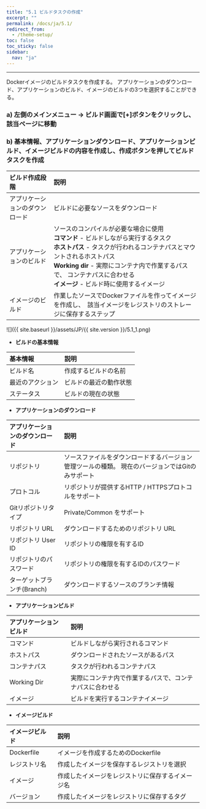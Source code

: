```yaml
---
title: "5.1 ビルドタスクの作成"
excerpt: ""
permalink: /docs/ja/5.1/
redirect_from:
  - /theme-setup/
toc: false
toc_sticky: false
sidebar:
  nav: "ja"
---
```


---
Dockerイメージのビルドタスクを作成する。 アプリケーションのダウンロード、アプリケーションのビルド、イメージのビルドの3つを選択することができる。

### a\) 左側のメインメニュー → ビルド画面で[+]ボタンをクリックし、該当ページに移動
### b\) 基本情報、アプリケーションダウンロード、アプリケーションビルド、イメージビルドの内容を作成し、作成ボタンを押してビルドタスクを作成

| **ビルド作成段階** | **説明** |
| :--- | :--- |
| アプリケーションのダウンロード | ビルドに必要なソースをダウンロード |
| アプリケーションのビルド | ソースのコンパイルが必要な場合に使用 <br/>**コマンド** - ビルドしながら実行するタスク <br/>**ホストパス** - タスクが行われるコンテナパスとマウントされるホストパス <br/>**Working dir** - 実際にコンテナ内で作業するパスで、 コンテナパスに合わせる <br/>**イメージ** - ビルド時に使用するイメージ |
| イメージのビルド | 作業したソースでDockerファイルを作ってイメージを作成し、　該当イメージをレジストリのストレージに保存するステップ |

![]({{ site.baseurl }}/assets/JP/{{ site.version }}/5.1_1.png)

* **ビルドの基本情報**

| **基本情報** | **説明** |
| :--- | :--- |
| ビルド名 | 作成するビルドの名前 |
| 最近のアクション | ビルドの最近の動作状態 |
| ステータス | ビルドの現在の状態 |

* **アプリケーションのダウンロード**

| **アプリケーションのダウンロード** | **説明** |
| :--- | :--- |
| リポジトリ | ソースファイルをダウンロードするバージョン管理ツールの種類。 現在のバージョンではGitのみサポート |
| プロトコル | リポジトリが提供するHTTP / HTTPSプロトコルをサポート |
| Gitリポジトリタイプ | Private/Common をサポート |
| リポジトリ URL | ダウンロードするためのリポジトリ URL |
| リポジトリ User ID | リポジトリの権限を有するID |
| リポジトリのパスワード | リポジトリの権限を有するIDのパスワード |
| ターゲットブランチ(Branch) | ダウンロードするソースのブランチ情報 |

* **アプリケーションビルド**

| **アプリケーションビルド** | **説明** |
| :--- | :--- |
| コマンド | ビルドしながら実行されるコマンド |
| ホストパス | ダウンロードされたソースがあるパス |
| コンテナパス | タスクが行われるコンテナパス |
| Working Dir | 実際にコンテナ内で作業するパスで、コンテナパスに合わせる |
| イメージ | ビルドを実行するコンテナイメージ |

* **イメージビルド**

| **イメージビルド** | 説明 |
| :--- | :--- |
| Dockerfile | イメージを作成するためのDockerfile |
| レジストリ名 | 作成したイメージを保存するレジストリを選択 |
| イメージ | 作成したイメージをレジストリに保存するイメージ名 |
| バージョン | 作成したイメージをレジストリに保存するタグ |
